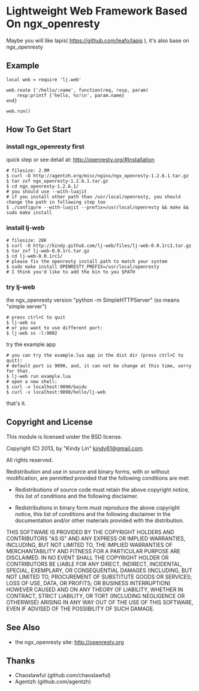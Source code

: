 # Lightweight Web Framework Based On ngx_openresty

Maybe you will like lapis( https://github.com/leafo/lapis ), it's also base on ngx_openresty

## Example

```
local web = require 'lj.web'

web.route {'/hello/:name', function(req, resp, param)
    resp:printf {'hello, %s!\n', param.name}
end}

web.run()
```


## How To Get Start

### install ngx_openresty first

quick step or see detail at: http://openresty.org/#Installation

```
# filesize: 2.9M
$ curl -O http://agentzh.org/misc/nginx/ngx_openresty-1.2.6.1.tar.gz
$ tar zxf ngx_openresty-1.2.6.1.tar.gz
$ cd ngx_openresty-1.2.6.1/
# you should use --with-luajit
# if you install other path than /usr/local/openresty, you should change the path in following step too
$ ./configure --with-luajit --prefix=/usr/local/openresty && make && sudo make install
```

### install lj-web

```
# filesize: 28K
$ curl -O http://kindy.github.com/lj-web/files/lj-web-0.0.1rc1.tar.gz
$ tar zxf lj-web-0.0.1rc.tar.gz
$ cd lj-web-0.0.1rc1/
# please fix the openresty install path to match your system
$ sudo make install OPENRESTY_PREFIX=/usr/local/openresty
# I think you'd like to add the bin to you $PATH
```

### try lj-web

the ngx_openresty version "python -m SimpleHTTPServer" (ss means "simple server")

```
# press ctrl+C to quit
$ lj-web ss
# or you want to use different port:
$ lj-web ss -l:9002
```

try the example app

```
# you can try the example.lua app in the dist dir (press ctrl+C to quit):
# default port is 9090, and, it can not be change at this time, sorry for that.
$ lj-web run example.lua
# open a new shell:
$ curl -v localhost:9090/baidu
$ curl -v localhost:9090/hello/lj-web
```

that's it.


## Copyright and License

This module is licensed under the BSD license.

Copyright (C) 2013, by "Kindy Lin" <kindy61@gmail.com>.

All rights reserved.

Redistribution and use in source and binary forms, with or without modification, are permitted provided that the following conditions are met:

* Redistributions of source code must retain the above copyright notice, this list of conditions and the following disclaimer.

* Redistributions in binary form must reproduce the above copyright notice, this list of conditions and the following disclaimer in the documentation and/or other materials provided with the distribution.

THIS SOFTWARE IS PROVIDED BY THE COPYRIGHT HOLDERS AND CONTRIBUTORS "AS IS" AND ANY EXPRESS OR IMPLIED WARRANTIES, INCLUDING, BUT NOT LIMITED TO, THE IMPLIED WARRANTIES OF MERCHANTABILITY AND FITNESS FOR A PARTICULAR PURPOSE ARE DISCLAIMED. IN NO EVENT SHALL THE COPYRIGHT HOLDER OR CONTRIBUTORS BE LIABLE FOR ANY DIRECT, INDIRECT, INCIDENTAL, SPECIAL, EXEMPLARY, OR CONSEQUENTIAL DAMAGES (INCLUDING, BUT NOT LIMITED TO, PROCUREMENT OF SUBSTITUTE GOODS OR SERVICES; LOSS OF USE, DATA, OR PROFITS; OR BUSINESS INTERRUPTION) HOWEVER CAUSED AND ON ANY THEORY OF LIABILITY, WHETHER IN CONTRACT, STRICT LIABILITY, OR TORT (INCLUDING NEGLIGENCE OR OTHERWISE) ARISING IN ANY WAY OUT OF THE USE OF THIS SOFTWARE, EVEN IF ADVISED OF THE POSSIBILITY OF SUCH DAMAGE.


## See Also

* the ngx_openresty site: http://openresty.org

## Thanks

* Chaoslawful (github.com/chaoslawful)
* Agentzh (github.com/agentzh)


